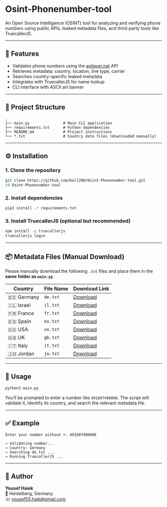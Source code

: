 # Osint-Phonenumber-tool


An Open Source Intelligence (OSINT) tool for analyzing and verifying phone numbers using public APIs, leaked metadata files, and third-party tools like TruecallerJS.

---

## 🚀 Features

- Validates phone numbers using the [apilayer.net](https://apilayer.com/) API
- Retrieves metadata: country, location, line type, carrier
- Searches country-specific leaked metadata
- Integrates with TruecallerJS for name lookup
- CLI interface with ASCII art banner

---

## 📂 Project Structure

```
.
├── main.py               # Main CLI application
├── requirements.txt      # Python dependencies
├── README.md             # Project instructions
└── *.txt                 # Country data files (downloaded manually)
```

---

## ⚙️ Installation

### 1. Clone the repository

```bash
git clone https://github.com/bell200/Osint-Phonenumber-tool.git
cd Osint-Phonenumber-tool
```

### 2. Install dependencies

```bash
pip3 install -r requirements.txt
```

### 3. Install TruecallerJS (optional but recommended)

```bash
npm install -g truecallerjs
truecallerjs login
```

---

## 📦 Metadata Files (Manual Download)

Please manually download the following `.txt` files and place them in the **same folder as `main.py`**.

| Country     | File Name | Download Link |
|-------------|-----------|----------------|
| 🇩🇪 Germany  | `de.txt`  | [Download](https://drive.google.com/file/d/1DUChTgNiZFl2RraqgJra9Py1ang66eSb/view?usp=sharing) |
| 🇮🇱 Israel   | `il.txt`  | [Download](https://drive.google.com/file/d/1n73pXMhL0piY98sYmnKw55NCJFvc7KPm/view?usp=sharing) |
| 🇫🇷 France   | `fr.txt`  | [Download](https://drive.google.com/file/d/1lD8mSILDsvjvCW1YqW552zBt20kMest1/view?usp=sharing) |
| 🇪🇸 Spain    | `es.txt`  | [Download](https://drive.google.com/file/d/10mHVluuNcUBZu0QcA9sPERttzNAcKEE5/view?usp=sharing) |
| 🇺🇸 USA      | `us.txt`  | [Download](https://drive.google.com/file/d/1mfth9--EpReULDi9jb8uw1fVg2uVClbP/view?usp=sharing) |
| 🇬🇧 UK       | `gb.txt`  | [Download](https://drive.google.com/file/d/1MIQXedOUyQGgh8BvtsAwXnEg0ZjVAa8L/view?usp=sharing) |
| 🇮🇹 Italy    | `it.txt`  | [Download](https://drive.google.com/file/d/1YZlvfH8PGBKXwrRLL9K9gyI6IBuOSbRM/view?usp=sharing) |
| 🇯🇴 Jordan   | `jo.txt`  | [Download](https://drive.google.com/file/d/1D5wg5Z6dAdtabSJsXsrveRecQjeZuWss/view?usp=sharing) |

---

## 🧪 Usage

```bash
python3 main.py
```

You’ll be prompted to enter a number like `491607496006`. The script will validate it, identify its country, and search the relevant metadata file.

---

## ✅ Example

```
Enter your number without +: 491607496006

→ Validating number...
→ Country: Germany
→ Searching de.txt ...
→ Running TruecallerJS ...
```



---

## 👤 Author

**Yousef Haiek**  
📍 Heidelberg, Germany  
✉️ yousef55.haik@gmail.com
